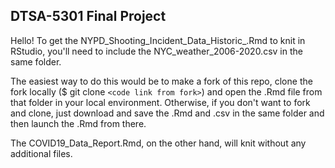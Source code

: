## DTSA-5301 Final Project

Hello! To get the NYPD_Shooting_Incident_Data_Historic_.Rmd to knit in RStudio, you'll need to include the NYC_weather_2006-2020.csv in the same folder.

The easiest way to do this would be to make a fork of this repo, clone the fork locally ($ git clone `<code link from fork>`) and open the .Rmd file from that folder in your local environment. Otherwise, if you don't want to fork and clone, just download and save the .Rmd and .csv in the same folder and then launch the .Rmd from there. 

The COVID19_Data_Report.Rmd, on the other hand, will knit without any additional files.
